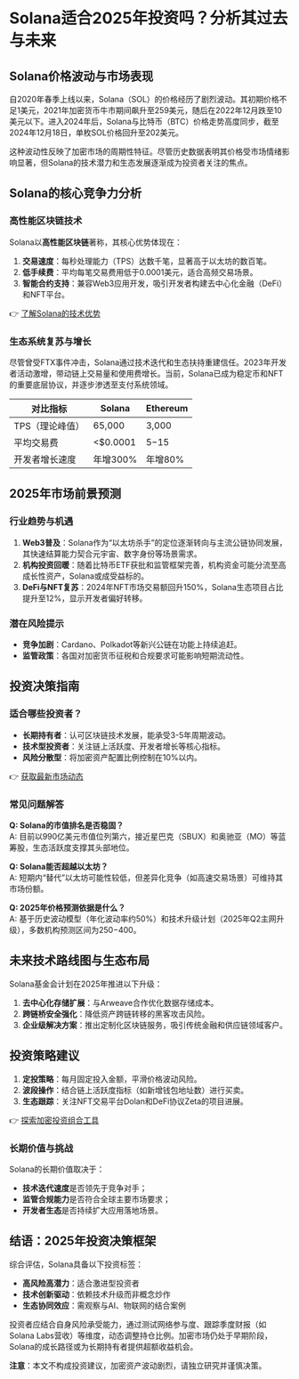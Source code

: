 # Solana适合2025年投资吗？分析其过去与未来  

## Solana价格波动与市场表现  
自2020年春季上线以来，Solana（SOL）的价格经历了剧烈波动。其初期价格不足1美元，2021年加密货币牛市期间飙升至259美元，随后在2022年12月跌至10美元以下。进入2024年后，Solana与比特币（BTC）价格走势高度同步，截至2024年12月18日，单枚SOL价格回升至202美元。  

这种波动性反映了加密市场的周期性特征。尽管历史数据表明其价格受市场情绪影响显著，但Solana的技术潜力和生态发展逐渐成为投资者关注的焦点。  

## Solana的核心竞争力分析  

### 高性能区块链技术  
Solana以**高性能区块链**著称，其核心优势体现在：  
1. **交易速度**：每秒处理能力（TPS）达数千笔，显著高于以太坊的数百笔。  
2. **低手续费**：平均每笔交易费用低于0.0001美元，适合高频交易场景。  
3. **智能合约支持**：兼容Web3应用开发，吸引开发者构建去中心化金融（DeFi）和NFT平台。  

👉 [了解Solana的技术优势](https://bit.ly/okx_welcome)  

### 生态系统复苏与增长  
尽管曾受FTX事件冲击，Solana通过技术迭代和生态扶持重建信任。2023年开发者活动激增，带动链上交易量和使用费增长。当前，Solana已成为稳定币和NFT的重要底层协议，并逐步渗透至支付系统领域。  

| 对比指标         | Solana       | Ethereum     |  
|------------------|--------------|--------------|  
| TPS（理论峰值）  | 65,000       | 3,000        |  
| 平均交易费       | <$0.0001     | $5-$15       |  
| 开发者增长速度   | 年增300%     | 年增80%      |  

## 2025年市场前景预测  

### 行业趋势与机遇  
1. **Web3普及**：Solana作为“以太坊杀手”的定位逐渐转向与主流公链协同发展，其快速结算能力契合元宇宙、数字身份等场景需求。  
2. **机构投资回暖**：随着比特币ETF获批和监管框架完善，机构资金可能分流至高成长性资产，Solana或成受益标的。  
3. **DeFi与NFT复苏**：2024年NFT市场交易额回升150%，Solana生态项目占比提升至12%，显示开发者偏好转移。  

### 潜在风险提示  
- **竞争加剧**：Cardano、Polkadot等新兴公链在功能上持续追赶。  
- **监管政策**：各国对加密货币征税和合规要求可能影响短期流动性。  

## 投资决策指南  

### 适合哪些投资者？  
- **长期持有者**：认可区块链技术发展，能承受3-5年周期波动。  
- **技术型投资者**：关注链上活跃度、开发者增长等核心指标。  
- **风险分散型**：将加密资产配置比例控制在10%以内。  

👉 [获取最新市场动态](https://bit.ly/okx_welcome)  

### 常见问题解答  
**Q: Solana的市值排名是否稳固？**  
A: 目前以990亿美元市值位列第六，接近星巴克（SBUX）和奥驰亚（MO）等蓝筹股，生态活跃度支撑其头部地位。  

**Q: Solana能否超越以太坊？**  
A: 短期内“替代”以太坊可能性较低，但差异化竞争（如高速交易场景）可维持其市场份额。  

**Q: 2025年价格预测依据是什么？**  
A: 基于历史波动模型（年化波动率约50%）和技术升级计划（2025年Q2主网升级），多数机构预测区间为$250-$400。  

## 未来技术路线图与生态布局  
Solana基金会计划在2025年推进以下升级：  
1. **去中心化存储扩展**：与Arweave合作优化数据存储成本。  
2. **跨链桥安全强化**：降低资产跨链转移的黑客攻击风险。  
3. **企业级解决方案**：推出定制化区块链服务，吸引传统金融和供应链领域客户。  

## 投资策略建议  
1. **定投策略**：每月固定投入金额，平滑价格波动风险。  
2. **波段操作**：结合链上活跃度指标（如新增钱包地址数）进行买卖。  
3. **生态跟踪**：关注NFT交易平台Dolan和DeFi协议Zeta的项目进展。  

👉 [探索加密投资组合工具](https://bit.ly/okx_welcome)  

### 长期价值与挑战  
Solana的长期价值取决于：  
- **技术迭代速度**是否领先于竞争对手；  
- **监管合规能力**是否符合全球主要市场要求；  
- **开发者生态**是否持续扩大应用落地场景。  

## 结语：2025年投资决策框架  
综合评估，Solana具备以下投资标签：  
- **高风险高潜力**：适合激进型投资者  
- **技术创新驱动**：依赖技术升级而非概念炒作  
- **生态协同效应**：需观察与AI、物联网的结合案例  

投资者应结合自身风险承受能力，通过测试网络参与度、跟踪季度财报（如Solana Labs营收）等维度，动态调整持仓比例。加密市场仍处于早期阶段，Solana的成长路径或为长期持有者提供超额收益机会。  

**注意**：本文不构成投资建议，加密资产波动剧烈，请独立研究并谨慎决策。